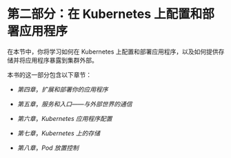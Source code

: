 # 第二部分：在 Kubernetes 上配置和部署应用程序

在本节中，你将学习如何在 Kubernetes 上配置和部署应用程序，以及如何提供存储并将应用程序暴露到集群外部。

本书的这一部分包含以下章节：

+   *第四章*，*扩展和部署你的应用程序*

+   *第五章*，*服务和入口——与外部世界的通信*

+   *第六章*，*Kubernetes 应用程序配置*

+   *第七章*，*Kubernetes 上的存储*

+   *第八章*，*Pod 放置控制*
